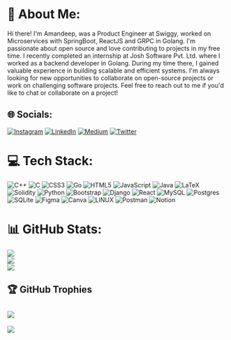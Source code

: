 # 💫 About Me:
Hi there! I'm Amandeep, was a Product Engineer at Swiggy, worked on Microservices with SpringBoot, ReactJS and GRPC in Golang. I'm passionate about open source and love contributing to projects in my free time. I recently completed an internship at Josh Software Pvt. Ltd. where I worked as a backend developer in Golang. During my time there, I gained valuable experience in building scalable and efficient systems. I'm always looking for new opportunities to collaborate on open-source projects or work on challenging software projects. Feel free to reach out to me if you'd like to chat or collaborate on a project!


## 🌐 Socials:
[![Instagram](https://img.shields.io/badge/Instagram-%23E4405F.svg?logo=Instagram&logoColor=white)](https://instagram.com/amandeepsingh08_) [![LinkedIn](https://img.shields.io/badge/LinkedIn-%230077B5.svg?logo=linkedin&logoColor=white)](https://linkedin.com/in/amandeep-singh0807) [![Medium](https://img.shields.io/badge/Medium-12100E?logo=medium&logoColor=white)](https://medium.com/@schrute08) [![Twitter](https://img.shields.io/badge/Twitter-%231DA1F2.svg?logo=Twitter&logoColor=white)](https://twitter.com/abrupt_Amandeep) 

# 💻 Tech Stack:
![C++](https://img.shields.io/badge/c++-%2300599C.svg?style=flat&logo=c%2B%2B&logoColor=white) ![C](https://img.shields.io/badge/c-%2300599C.svg?style=flat&logo=c&logoColor=white) ![CSS3](https://img.shields.io/badge/css3-%231572B6.svg?style=flat&logo=css3&logoColor=white) ![Go](https://img.shields.io/badge/go-%2300ADD8.svg?style=flat&logo=go&logoColor=white) ![HTML5](https://img.shields.io/badge/html5-%23E34F26.svg?style=flat&logo=html5&logoColor=white) ![JavaScript](https://img.shields.io/badge/javascript-%23323330.svg?style=flat&logo=javascript&logoColor=%23F7DF1E) ![Java](https://img.shields.io/badge/java-%23ED8B00.svg?style=flat&logo=java&logoColor=white) ![LaTeX](https://img.shields.io/badge/latex-%23008080.svg?style=flat&logo=latex&logoColor=white) ![Solidity](https://img.shields.io/badge/Solidity-%23363636.svg?style=flat&logo=solidity&logoColor=white) ![Python](https://img.shields.io/badge/python-3670A0?style=flat&logo=python&logoColor=ffdd54) ![Bootstrap](https://img.shields.io/badge/bootstrap-%23563D7C.svg?style=flat&logo=bootstrap&logoColor=white) ![Django](https://img.shields.io/badge/django-%23092E20.svg?style=flat&logo=django&logoColor=white) ![React](https://img.shields.io/badge/react-%2320232a.svg?style=flat&logo=react&logoColor=%2361DAFB) ![MySQL](https://img.shields.io/badge/mysql-%2300f.svg?style=flat&logo=mysql&logoColor=white) ![Postgres](https://img.shields.io/badge/postgres-%23316192.svg?style=flat&logo=postgresql&logoColor=white) ![SQLite](https://img.shields.io/badge/sqlite-%2307405e.svg?style=flat&logo=sqlite&logoColor=white) 	![Figma](https://img.shields.io/badge/figma-%23F24E1E.svg?style=flat&logo=figma&logoColor=white) ![Canva](https://img.shields.io/badge/Canva-%2300C4CC.svg?style=flat&logo=Canva&logoColor=white) ![LINUX](https://img.shields.io/badge/Linux-FCC624?style=flat&logo=linux&logoColor=black) ![Postman](https://img.shields.io/badge/Postman-FF6C37?style=flat&logo=postman&logoColor=white) ![Notion](https://img.shields.io/badge/Notion-%23000000.svg?style=flat&logo=notion&logoColor=white)
# 📊 GitHub Stats:
![](https://github-readme-stats.vercel.app/api?username=amancooks08&theme=dark&hide_border=false&include_all_commits=true&count_private=true)<br/>
![](https://github-readme-streak-stats.herokuapp.com/?user=amancooks08&theme=dark&hide_border=false)<br/>
![](https://github-readme-stats.vercel.app/api/top-langs/?username=amancooks08&theme=dark&hide_border=false&include_all_commits=true&count_private=true&layout=compact)

## 🏆 GitHub Trophies
![](https://github-profile-trophy.vercel.app/?username=amancooks08&theme=radical&no-frame=false&no-bg=false&margin-w=4)
---
[![](https://visitcount.itsvg.in/api?id=amancooks08&icon=0&color=0)](https://visitcount.itsvg.in)
